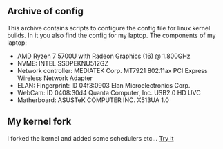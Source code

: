 
Archive of config
---

This archive contains scripts to configure the config file for linux kernel builds. In it you also find the config for my laptop.
The components of my laptop:
- AMD Ryzen 7 5700U with Radeon Graphics (16) @ 1.800GHz
- NVME: INTEL SSDPEKNU512GZ
- Network controller: MEDIATEK Corp. MT7921 802.11ax PCI Express Wireless Network Adapter
- ELAN: Fingerprint: ID 04f3:0903 Elan Microelectronics Corp.
- WebCam: ID 0408:30d4 Quanta Computer, Inc. USB2.0 HD UVC
- Matherboard: ASUSTeK COMPUTER INC. X513UA 1.0

My kernel fork
---

I forked the kernel and added some schedulers etc... [Try it](https://github.com/Peppe289/linux)